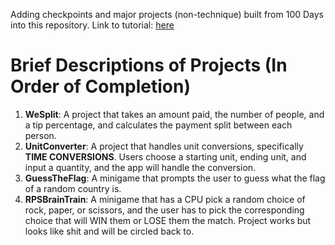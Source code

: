 Adding checkpoints and major projects (non-technique) built from 100 Days into this repository.
Link to tutorial: [here](https://www.hackingwithswift.com/100/swiftui)

# Brief Descriptions of Projects (In Order of Completion)
1. **WeSplit**: A project that takes an amount paid, the number of people, and a tip percentage, and calculates the payment split between each person.
2. **UnitConverter**: A project that handles unit conversions, specifically **TIME CONVERSIONS**. Users choose a starting unit, ending unit, and input a quantity, and the app will handle the conversion. 
3. **GuessTheFlag**: A minigame that prompts the user to guess what the flag of a random country is. 
4. **RPSBrainTrain**: A minigame that has a CPU pick a random choice of rock, paper, or scissors, and the user has to pick the corresponding choice that will WIN them or LOSE them the match. Project works but looks like shit and will be circled back to.
